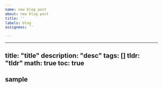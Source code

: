```yaml
---
name: new blog post
about: new blog post
title: ''
labels: blog
assignees: ''

---
```


<!-- remove this line -->
---
title: "title"
description: "desc"
tags: []
tldr: "tldr"
math: true
toc: true
---

## sample
